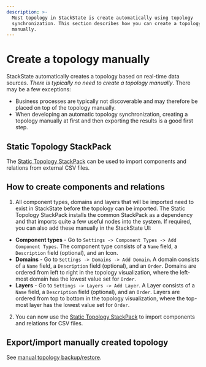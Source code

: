 ```yaml
---
description: >-
  Most topology in StackState is create automatically using topology
  synchronization. This section describes how you can create a topology
  manually.
---
```


# Create a topology manually

StackState automatically creates a topology based on real-time data sources. _There is typically no need to create a topology manually_. There may be a few exceptions:

* Business processes are typically not discoverable and may therefore be placed on top of the topology manually.
* When developing an automatic topology synchronization, creating a topology manually at first and then exporting the results is a good first step.

## Static Topology StackPack

The [Static Topology StackPack](/stackpacks/integrations/static_topology.md) can be used to import components and relations from external CSV files.

## How to create components and relations

1. All component types, domains and layers that will be imported need to exist in StackState before the topology can be imported. The Static Topology StackPack installs the common StackPack as a dependency and that imports quite a few useful nodes into the system. If required, you can also add these manually in the StackState UI:
  * **Component types** - Go to `Settings -> Component Types -> Add Component Types`. The component type consists of a `Name` field, a `Description` field \(optional\), and an Icon.
  * **Domains** - Go to `Settings -> Domains -> Add Domain`. A domain consists of a `Name` field, a `Description` field \(optional\), and an `Order`. Domains are ordered from left to right in the topology visualization, where the left-most domain has the lowest value set for `Order`.
  * **Layers** -  Go to `Settings -> Layers -> Add Layer`. A Layer consists of a `Name` field, a `Description` field \(optional\), and an `Order`. Layers are ordered from top to bottom in the topology visualization, where the top-most layer has the lowest value set for `Order`.

2. You can now use the [Static Topology StackPack](/stackpacks/integrations/static_topology.md) to import components and relations for CSV files.

## Export/import manually created topology

See [manual topology backup/restore](../../setup/data-management/backup_restore/manual_topology_backup.md).

